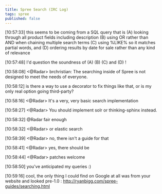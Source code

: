 ```yaml
---
title: Spree Search (IRC Log)
tags: spree
published: false
---
```



[10:57:33] <brchristian>  this seems to be coming from a SQL query that is (A) looking through all product fields including description (B) using OR rather than AND when chaining multiple search terms (C) using %LIKE% so it matches partial words, and (D) ordering results by date for sale rather than any kind of relevance

[10:57:48] <brchristian>  I'd question the soundness of (A) (B) (C) and (D) !

[10:58:08] <@Radar>  brchristian: The searching inside of Spree is not designed to meet the needs of everyone.

[10:58:12] <brchristian>  is there a way to use a decorator to fix things like that, or is my only real option going third-party?

[10:58:16] <@Radar>  It's a very, very basic search implementation

[10:58:27] <@Radar>  You should implement solr or thinking-sphinx instead.

[10:58:32] <brchristian>  @Radar fair enough

[10:58:32] <@Radar>  or elastic search

[10:58:39] <@Radar>  no, there isn't a guide for that

[10:58:41] <@Radar>  yes, there should be

[10:58:44] <@Radar>  patches welcome

[10:58:50] <brchristian>  you've anticipated my queries :)

[10:59:16] <brchristian>  cool, the only thing I could find on Google at all was from your website and looked pre-1.0 : http://ryanbigg.com/spree-guides/searching.html
